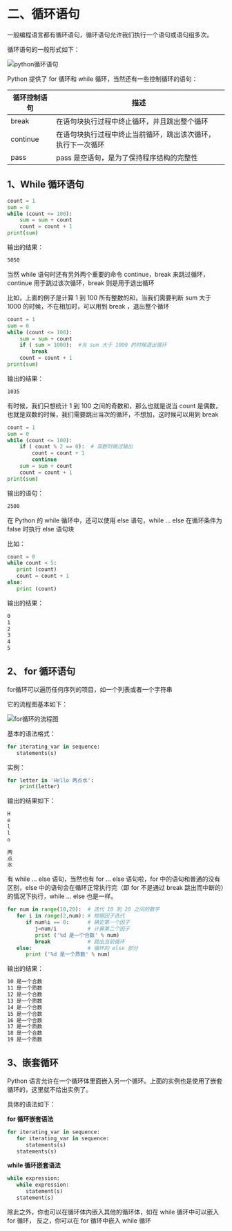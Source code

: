 # 二、循环语句 #

一般编程语言都有循环语句，循环语句允许我们执行一个语句或语句组多次。

循环语句的一般形式如下：

![python循环语句](http://upload-images.jianshu.io/upload_images/2136918-eaaae2fbfec3330f?imageMogr2/auto-orient/strip%7CimageView2/2/w/1240)

Python 提供了 for 循环和 while 循环，当然还有一些控制循环的语句：

|循环控制语句|描述|
|------|------|
|break|在语句块执行过程中终止循环，并且跳出整个循环|
|continue|在语句块执行过程中终止当前循环，跳出该次循环，执行下一次循环|
|pass|pass 是空语句，是为了保持程序结构的完整性|


## 1、While 循环语句 ##


```python
count = 1
sum = 0
while (count <= 100):
    sum = sum + count
    count = count + 1
print(sum)
```

输出的结果：

```html
5050
```

当然 while 语句时还有另外两个重要的命令 continue，break 来跳过循环，continue 用于跳过该次循环，break 则是用于退出循环

比如，上面的例子是计算 1 到 100 所有整数的和，当我们需要判断 sum 大于 1000 的时候，不在相加时，可以用到 break ，退出整个循环

```python
count = 1
sum = 0
while (count <= 100):
    sum = sum + count
    if ( sum > 1000):  #当 sum 大于 1000 的时候退出循环
        break
    count = count + 1
print(sum)
```

输出的结果：

```html
1035
```

有时候，我们只想统计 1 到 100 之间的奇数和，那么也就是说当 count 是偶数，也就是双数的时候，我们需要跳出当次的循环，不想加，这时候可以用到 break

```python
count = 1
sum = 0
while (count <= 100):
    if ( count % 2 == 0):  # 双数时跳过输出
        count = count + 1
        continue
    sum = sum + count
    count = count + 1
print(sum)
```

输出的语句：

```html
2500
```

在 Python 的 while 循环中，还可以使用 else 语句，while … else 在循环条件为 false 时执行 else 语句块

比如：

```python
count = 0
while count < 5:
   print (count)
   count = count + 1
else:
   print (count)
```

输出的结果：

```html
0
1
2
3
4
5
```

## 2、 for 循环语句 ##

 for循环可以遍历任何序列的项目，如一个列表或者一个字符串

它的流程图基本如下：


![for循环的流程图](http://upload-images.jianshu.io/upload_images/2136918-a0728c1c488238af?imageMogr2/auto-orient/strip%7CimageView2/2/w/1240)

基本的语法格式：

```python
for iterating_var in sequence:
   statements(s)
```

实例：

```python
for letter in 'Hello 两点水':
    print(letter)
```

输出的结果如下：

```html
H
e
l
l
o

两
点
水
```

有 while … else 语句，当然也有 for … else  语句啦，for 中的语句和普通的没有区别，else 中的语句会在循环正常执行完（即 for 不是通过 break 跳出而中断的）的情况下执行，while … else 也是一样。

```python
for num in range(10,20):  # 迭代 10 到 20 之间的数字
   for i in range(2,num): # 根据因子迭代
      if num%i == 0:      # 确定第一个因子
         j=num/i          # 计算第二个因子
         print ('%d 是一个合数' % num)
         break            # 跳出当前循环
   else:                  # 循环的 else 部分
      print ('%d 是一个质数' % num)
```

输出的结果：

```html
10 是一个合数
11 是一个质数
12 是一个合数
13 是一个质数
14 是一个合数
15 是一个合数
16 是一个合数
17 是一个质数
18 是一个合数
19 是一个质数
```

## 3、嵌套循环 ##

Python 语言允许在一个循环体里面嵌入另一个循环。上面的实例也是使用了嵌套循环的，这里就不给出实例了。

具体的语法如下：

**for 循环嵌套语法**

```python
for iterating_var in sequence:
   for iterating_var in sequence:
      statements(s)
   statements(s)
```

**while 循环嵌套语法**

```python
while expression:
   while expression:
      statement(s)
   statement(s)
```

除此之外，你也可以在循环体内嵌入其他的循环体，如在 while 循环中可以嵌入 for 循环， 反之，你可以在 for 循环中嵌入 while 循环
